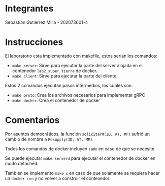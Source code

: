 # Integrantes

Sebastian Gutierrez Milla - 202073601-4

# Instrucciones

El laboratorio esta implementado con makefile, estos serian los comandos:
- `make server`: Sirve para ejecutar la parte del server alojada en el contenedor `lab2_super_tierra` de docker.
- `make client`: Sirve para ejecutar la parte del cliente.

Estos 2 comandos ejecutan pasos intermedios, los cuales son:
- `make proto`: Crea los archivos necesarios para implementar gRPC
- `make docker`: Crea el contenedor de docker

# Comentarios

Por asuntos democráticos, la función `solicitarM(ID, AT, MP)` sufrió un cambio de
nombre a `Resupply(ID, AT, MP)`.

Todos los comandos de docker incluyen `sudo` en caso de que se necesite

Se puede ejecutar `make serverd` para ejecutar el contenedor de docker en modo
detached.

También se implemento `make s` en caso de que solamente se requiera hacer un
`docker run` y no volver a construir el contenedor.
